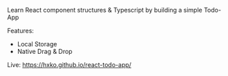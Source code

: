 Learn React component structures & Typescript by building a simple Todo-App

Features:
- Local Storage
- Native Drag & Drop
  

Live: https://hxko.github.io/react-todo-app/
